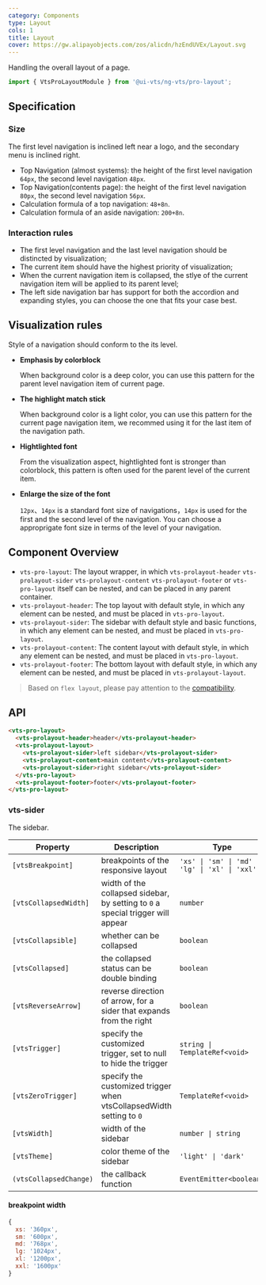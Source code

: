 ```yaml
---
category: Components
type: Layout
cols: 1
title: Layout
cover: https://gw.alipayobjects.com/zos/alicdn/hzEndUVEx/Layout.svg
---
```


Handling the overall layout of a page.

```ts
import { VtsProLayoutModule } from '@ui-vts/ng-vts/pro-layout';
```

## Specification

### Size

The first level navigation is inclined left near a logo, and the secondary menu is inclined right.

- Top Navigation (almost systems): the height of the first level navigation `64px`, the second level navigation `48px`.
- Top Navigation(contents page): the height of the first level navigation `80px`, the second level navigation `56px`.
- Calculation formula of a top navigation: `48+8n`.
- Calculation formula of an aside navigation: `200+8n`.

### Interaction rules

- The first level navigation and the last level navigation should be distincted by visualization;
- The current item should have the highest priority of visualization;
- When the current navigation item is collapsed, the stlye of the current navigation item will be applied to its parent level;
- The left side navigation bar has support for both the accordion and expanding styles, you can choose the one that fits your case best.

## Visualization rules

 Style of a navigation should conform to the its level.

- **Emphasis by colorblock**

  When background color is a deep color, you can use this pattern for the parent level navigation item of current page.

- **The highlight match stick**

  When background color is a light color, you can use this pattern for the current page navigation item, we recommed using it for the last item of the navigation path.

- **Hightlighted font**

  From the visualization aspect, hightlighted font is stronger than colorblock, this pattern is often used for the parent level of the current item.

- **Enlarge the size of the font**

  `12px`、`14px` is a standard font size of navigations，`14px` is used for the first and the second level of the navigation. You can choose a approprigate font size in terms of the level of your navigation.

## Component Overview

- `vts-pro-layout`: The layout wrapper, in which `vts-prolayout-header` `vts-prolayout-sider` `vts-prolayout-content` `vts-prolayout-footer` or `vts-pro-layout` itself can be nested, and can be placed in any parent container.
- `vts-prolayout-header`: The top layout with default style, in which any element can be nested, and must be placed in `vts-pro-layout`.
- `vts-prolayout-sider`: The sidebar with default style and basic functions, in which any element can be nested, and must be placed in `vts-pro-layout`.
- `vts-prolayout-content`: The content layout with default style, in which any element can be nested, and must be placed in `vts-pro-layout`.
- `vts-prolayout-footer`: The bottom layout with default style, in which any element can be nested, and must be placed in `vts-prolayout-layout`.

> Based on `flex layout`, please pay attention to the [compatibility](http://caniuse.com/#search=flex).

## API

```html
<vts-pro-layout>
  <vts-prolayout-header>header</vts-prolayout-header>
  <vts-prolayout-layout>
    <vts-prolayout-sider>left sidebar</vts-prolayout-sider>
    <vts-prolayout-content>main content</vts-prolayout-content>
    <vts-prolayout-sider>right sidebar</vts-prolayout-sider>
  </vts-pro-layout>
  <vts-prolayout-footer>footer</vts-prolayout-footer>
</vts-pro-layout>
```

### vts-sider

The sidebar.

| Property | Description | Type | Default |
| -------- | ----------- | ---- | ------- |
| `[vtsBreakpoint]` | breakpoints of the responsive layout | `'xs' \| 'sm' \| 'md' \| 'lg' \| 'xl' \| 'xxl'` | - |
| `[vtsCollapsedWidth]` | width of the collapsed sidebar, by setting to `0` a special trigger will appear | `number` | `64` |
| `[vtsCollapsible]` | whether can be collapsed | `boolean` | `false` |
| `[vtsCollapsed]` | the collapsed status can be double binding | `boolean` | `false` |
| `[vtsReverseArrow]` | reverse direction of arrow, for a sider that expands from the right | `boolean` | `false` |
| `[vtsTrigger]` | specify the customized trigger, set to null to hide the trigger | `string \| TemplateRef<void>` | - |
| `[vtsZeroTrigger]` | specify the customized trigger when vtsCollapsedWidth setting to `0` | `TemplateRef<void>` | - |
| `[vtsWidth]` | width of the sidebar | `number \| string` | `200` |
| `[vtsTheme]` | color theme of the sidebar | `'light' \| 'dark'` | `dark` |
| `(vtsCollapsedChange)` | the callback function | `EventEmitter<boolean>` | - |

#### breakpoint width

```js
{
  xs: '360px',
  sm: '600px',
  md: '768px',
  lg: '1024px',
  xl: '1200px',
  xxl: '1600px'
}
```
